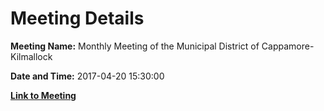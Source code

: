 # Meeting Details

**Meeting Name:** Monthly Meeting of the Municipal District of Cappamore-Kilmallock

**Date and Time:** 2017-04-20 15:30:00

**[Link to Meeting](https://www.limerick.ie/council/whats-on/monthly-meeting-municipal-district-cappamore-kilmallock)**
